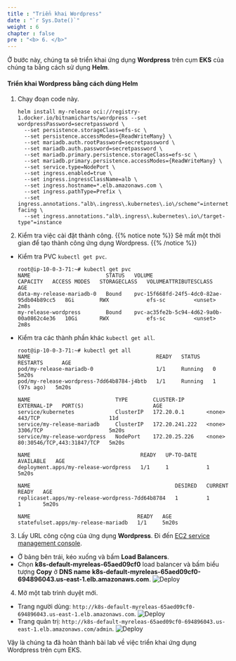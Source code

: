 ```yaml
---
title : "Triển khai Wordpress"
date : "`r Sys.Date()`"
weight : 6
chapter : false
pre : "<b> 6. </b>"
---
```


Ở bước này, chúng ta sẽ triển khai ứng dụng **Wordpress** trên cụm **EKS** của chúng ta bằng cách sử dụng **Helm**.

#### Triển khai Wordpress bằng cách dùng Helm
1. Chạy đoạn code này.
    ```
    helm install my-release oci://registry-1.docker.io/bitnamicharts/wordpress --set wordpressPassword=secretpassword \
      --set persistence.storageClass=efs-sc \
      --set persistence.accessModes={ReadWriteMany} \
      --set mariadb.auth.rootPassword=secretpassword \
      --set mariadb.auth.password=secretpassword \
      --set mariadb.primary.persistence.storageClass=efs-sc \
      --set mariadb.primary.persistence.accessModes={ReadWriteMany} \
      --set service.type=NodePort \
      --set ingress.enabled=true \
      --set ingress.ingressClassName=alb \
      --set ingress.hostname=*.elb.amazonaws.com \
      --set ingress.pathType=Prefix \
      --set ingress.annotations."alb\.ingress\.kubernetes\.io\/scheme"=internet-facing \
      --set ingress.annotations."alb\.ingress\.kubernetes\.io\/target-type"=instance
    ```
2. Kiểm tra việc cài đặt thành công.
  {{% notice note %}}
  Sẽ mất một thời gian để tạo thành công ứng dụng Wordpress.
  {{% /notice %}}
  - Kiểm tra PVC ``kubectl get pvc``.
    ```
    root@ip-10-0-3-71:~# kubectl get pvc
    NAME                        STATUS   VOLUME                                     CAPACITY   ACCESS MODES   STORAGECLASS   VOLUMEATTRIBUTESCLASS   AGE
    data-my-release-mariadb-0   Bound    pvc-15f668fd-24f5-4dc0-82ae-95db04b89cc5   8Gi        RWX            efs-sc         <unset>                 2m8s
    my-release-wordpress        Bound    pvc-ac35fe2b-5c94-4d62-9a0b-00a0862c4e36   10Gi       RWX            efs-sc         <unset>                 2m8s
    ```
  - Kiểm tra các thành phần khác ``kubectl get all``.
    ```
    root@ip-10-0-3-71:~# kubectl get all
    NAME                                        READY   STATUS    RESTARTS      AGE
    pod/my-release-mariadb-0                    1/1     Running   0             5m20s
    pod/my-release-wordpress-7dd64b8784-j4btb   1/1     Running   1 (97s ago)   5m20s

    NAME                           TYPE        CLUSTER-IP       EXTERNAL-IP   PORT(S)                      AGE
    service/kubernetes             ClusterIP   172.20.0.1       <none>        443/TCP                      11d
    service/my-release-mariadb     ClusterIP   172.20.241.222   <none>        3306/TCP                     5m20s
    service/my-release-wordpress   NodePort    172.20.25.226    <none>        80:30546/TCP,443:31847/TCP   5m20s

    NAME                                   READY   UP-TO-DATE   AVAILABLE   AGE
    deployment.apps/my-release-wordpress   1/1     1            1           5m20s

    NAME                                              DESIRED   CURRENT   READY   AGE
    replicaset.apps/my-release-wordpress-7dd64b8784   1         1         1       5m20s

    NAME                                  READY   AGE
    statefulset.apps/my-release-mariadb   1/1     5m20s
    ```

3. Lấy URL công cộng của ứng dụng **Wordpress**. Đi đến [EC2 service management console](https://console.aws.amazon.com/ec2/v2/home).
  - Ở bảng bên trái, kéo xuống và bấm **Load Balancers**.
  - Chọn **k8s-default-myreleas-65aed09cf0** load balancer và bấm biểu tượng **Copy** ở **DNS name** **k8s-default-myreleas-65aed09cf0-694896043.us-east-1.elb.amazonaws.com**.
  ![Deploy](/workshop-01-wordpress-deployment-on-eks/images/6.deploy/ws01-deploy01.png)

4. Mở một tab trình duyệt mới.
  - Trang người dùng: ``http://k8s-default-myreleas-65aed09cf0-694896043.us-east-1.elb.amazonaws.com``.
  ![Deploy](/workshop-01-wordpress-deployment-on-eks/images/6.deploy/ws01-deploy02.png)
  - Trang quản trị: ``http://k8s-default-myreleas-65aed09cf0-694896043.us-east-1.elb.amazonaws.com/admin``.
  ![Deploy](/workshop-01-wordpress-deployment-on-eks/images/6.deploy/ws01-deploy03.png)

Vậy là chúng ta đã hoàn thành bài lab về việc triển khai ứng dụng Wordpress trên cụm EKS.